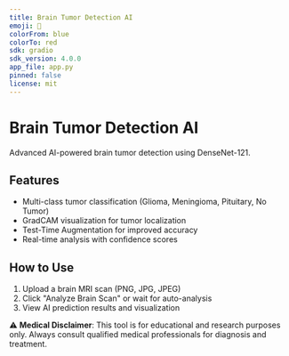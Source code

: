 ```yaml
---
title: Brain Tumor Detection AI
emoji: 🧠
colorFrom: blue
colorTo: red
sdk: gradio
sdk_version: 4.0.0
app_file: app.py
pinned: false
license: mit
---
```


# Brain Tumor Detection AI

Advanced AI-powered brain tumor detection using DenseNet-121.

## Features
- Multi-class tumor classification (Glioma, Meningioma, Pituitary, No Tumor)
- GradCAM visualization for tumor localization
- Test-Time Augmentation for improved accuracy
- Real-time analysis with confidence scores

## How to Use
1. Upload a brain MRI scan (PNG, JPG, JPEG)
2. Click "Analyze Brain Scan" or wait for auto-analysis
3. View AI prediction results and visualization

⚠️ **Medical Disclaimer**: This tool is for educational and research purposes only. Always consult qualified medical professionals for diagnosis and treatment.